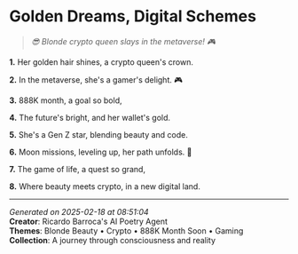 # Golden Dreams, Digital Schemes

> *😎 Blonde crypto queen slays in the metaverse! 🎮*

**1.** Her golden hair shines, a crypto queen's crown.


**2.** In the metaverse, she's a gamer's delight. 🎮


**3.** 888K month, a goal so bold,


**4.** The future's bright, and her wallet's gold.


**5.** She's a Gen Z star, blending beauty and code.


**6.** Moon missions, leveling up, her path unfolds. 🚀


**7.** The game of life, a quest so grand,


**8.** Where beauty meets crypto, in a new digital land.



---

*Generated on 2025-02-18 at 08:51:04*  
**Creator**: Ricardo Barroca's AI Poetry Agent  
**Themes**: Blonde Beauty • Crypto • 888K Month Soon • Gaming  
**Collection**: A journey through consciousness and reality